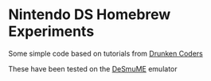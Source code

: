 # Nintendo DS Homebrew Experiments

Some simple code based on tutorials from [Drunken Coders](http://www.drunkencoders.com)

These have been tested on the [DeSmuME](http://www.desmune.org) emulator
